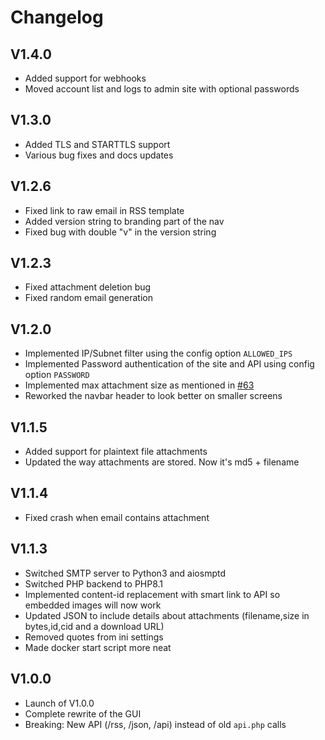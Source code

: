 # Changelog

## V1.4.0
- Added support for webhooks
- Moved account list and logs to admin site with optional passwords

## V1.3.0
- Added TLS and STARTTLS support
- Various bug fixes and docs updates

## V1.2.6
- Fixed link to raw email in RSS template
- Added version string to branding part of the nav
- Fixed bug with double "v" in the version string

## V1.2.3
- Fixed attachment deletion bug
- Fixed random email generation

## V1.2.0
 - Implemented IP/Subnet filter using the config option `ALLOWED_IPS`
 - Implemented Password authentication of the site and API using config option `PASSWORD`
 - Implemented max attachment size as mentioned in [#63](https://github.com/HaschekSolutions/opentrashmail/issues/63)
 - Reworked the navbar header to look better on smaller screens

## V1.1.5
- Added support for plaintext file attachments
- Updated the way attachments are stored. Now it's md5 + filename

## V1.1.4
- Fixed crash when email contains attachment

## V1.1.3
- Switched SMTP server to Python3 and aiosmptd
- Switched PHP backend to PHP8.1
- Implemented content-id replacement with smart link to API so embedded images will now work
- Updated JSON to include details about attachments (filename,size in bytes,id,cid and a download URL)
- Removed quotes from ini settings
- Made docker start script more neat

## V1.0.0
- Launch of V1.0.0
- Complete rewrite of the GUI
- Breaking: New API (/rss, /json, /api) instead of old `api.php` calls
